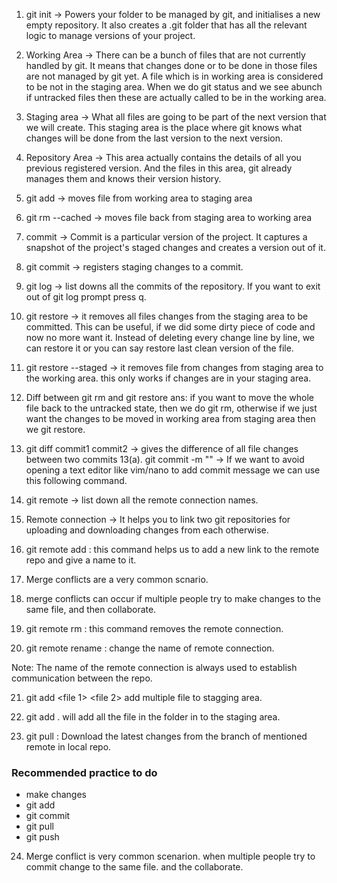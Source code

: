 1. git init -> Powers your folder to be managed by git, and initialises a new empty repository. It also creates a .git folder that has all the relevant logic to manage versions of your project.

2. Working Area -> There can be a bunch of files that are not currently handled by git. It means that changes done or to be done in those files are not managed by git yet. A file which is in working area is considered to be not in the staging area. When we do git status and we see abunch if untracked files then these are actually called to be in the working area.

3. Staging area -> What all files are going to be part of the next version that we will create. This staging area is the place where git knows what changes will be done from the last version to the next version.

4. Repository Area -> This area actually contains the details of all you previous registered version. And the files in this area, git already manages them and knows their version history.

5. git add <file> -> moves file from working area to staging area

6. git rm --cached <file> -> moves file back from staging area to working area

7. commit -> Commit is a particular version of the project. It captures a snapshot of the project's staged changes and creates a version out of it.

8. git commit -> registers staging changes to a commit.

9. git log -> list downs all the commits of the repository. If you want to exit out of git log prompt press q.

10. git restore <file> -> it removes all files changes from the staging area to be committed. This can be useful, if we did some dirty piece of code and now no more want it. Instead of deleting every change line by line, we can restore it or you can say restore last clean version of the file.

11. git restore --staged <file> -> it removes file from changes from staging area to the working area. this only works if changes are in your staging area.

12. Diff between git rm and git restore ans: if you want to move the whole file back to the untracked state, then we do git rm, otherwise if we just want the changes to be moved in working area from staging area then we git restore.

13. git diff commit1 commit2 -> gives the difference of all file changes between two commits
13(a). git commit -m "<your commit message>" -> If we want to avoid opening a text editor like vim/nano to add commit message we can use this following command.

14. git remote -> list down all the remote connection names.

15. Remote connection -> It helps you to link two git repositories for uploading and downloading changes from each otherwise.

16. git remote add <name of remote> <link of the remote> : this command helps us to add a new link to the remote repo and give a name to it.

17. Merge conflicts are a very common scnario.
18. merge conflicts can occur if multiple people try to make changes to the same file, and then collaborate.

19. git remote rm <name of remote> : this command removes the remote connection.

20. git remote rename  <old name> <new name> : change the name of remote connection.

Note: The name of the remote connection is always used to establish communication between the repo.

21. git add <file 1> <file 2> add multiple file to stagging area.

22. git add . will add all the file in the folder in to the staging area.

23. git pull <remote name> <branch name> : Download the latest changes from the branch of mentioned remote in local repo.

### Recommended practice to do 

- make changes
- git add <file>
- git commit
- git pull
- git push

24. Merge conflict is very common scenarion. when multiple people try to commit change to the same file. and the collaborate. 
